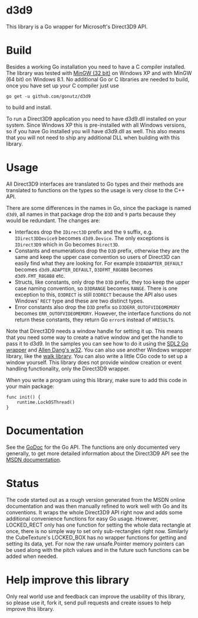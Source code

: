 # d3d9
This library is a Go wrapper for Microsoft's Direct3D9 API.

# Build
Besides a working Go installation you need to have a C compiler installed. The library was tested with [MinGW (32 bit)](https://sourceforge.net/projects/mingw/files/) on Windows XP and with MinGW (64 bit) on Windows 8.1. No additional Go or C libraries are needed to build, once you have set up your C compiler just use

    go get -u github.com/gonutz/d3d9

to build and install.

To run a Direct3D9 application you need to have d3d9.dll installed on your system. Since Windows XP this is pre-installed with all Windows versions, so if you have Go installed you will have d3d9.dll as well. This also means that you will not need to ship any additional DLL when building with this library.

# Usage
All Direct3D9 interfaces are translated to Go types and their methods are translated to functions on the types so the usage is very close to the C++ API.

There are some differences in the names in Go, since the package is named `d3d9`, all names in that package drop the `D3D` and `9` parts because they would be redundant. The changes are:

- Interfaces drop the `IDirect3D` prefix and the `9` suffix, e.g. `IDirect3DDevice9` becomes `d3d9.Device`. The only exceptions is `IDirect3D9` which in Go becomes `Direct3D`.
- Constants and enumerations drop the `D3D` prefix, otherwise they are the same and keep the upper case convention so users of Direct3D can easily find what they are looking for. For example `D3DADAPTER_DEFAULT` becomes `d3d9.ADAPTER_DEFAULT`, `D3DFMT_R8G8B8` becomes `d3d9.FMT_R8G8B8` etc.
- Structs, like constants, only drop the `D3D` prefix, they too keep the upper case naming convention, so `D3DRANGE` becomes `RANGE`. There is one exception to this, `D3DRECT` is still `D3DRECT` because the API also uses Windows' `RECT` type and these are two distinct types.
- Error constants also drop the `D3D` prefix so `D3DERR_OUTOFVIDEOMEMORY` becomes `ERR_OUTOFVIDEOMEMORY`. However, the interface functions do not return these constants, they return Go `error`s instead of `HRESULT`s.

Note that Direct3D9 needs a window handle for setting it up. This means that you need some way to create a native window and get the handle to pass it to d3d9. In the samples you can see how to do it using the [SDL2 Go wrapper](https://github.com/veandco/go-sdl2) and [Allen Dang's w32](https://github.com/AllenDang/w32). You can also use another Windows wrapper library, like the [walk library](https://github.com/lxn/walk). You can also write a little CGo code to set up a window yourself. This library does not provide window creation or event handling functionality, only the Direct3D9 wrapper.

When you write a program using this library, make sure to add this code in your main package:

    func init() {
	    runtime.LockOSThread()
	}

# Documentation
See the [GoDoc](https://godoc.org/github.com/gonutz/d3d9) for the Go API. The functions are only documented very generally, to get more detailed information about the Direct3D9 API see the [MSDN documentation](https://msdn.microsoft.com/en-us/library/windows/desktop/bb172964%28v=vs.85%29.aspx).

# Status
The code started out as a rough version generated from the MSDN online documentation and was then manually refined to work well with Go and its conventions. It wraps the whole Direct3D9 API right now and adds some additional convenience functions for easy Go usage. However, LOCKED_RECT only has one function for setting the whole data rectangle at once, there is no simple way to set only sub-rectangles right now. Similarly the CubeTexture's LOCKED_BOX has no wrapper functions for getting and setting its data, yet. For now the raw unsafe.Pointer memory pointers can be used along with the pitch values and in the future such functions can be added when needed.

# Help improve this library

Only real world use and feedback can improve the usability of this library, so please use it, fork it, send pull requests and create issues to help improve this library.

